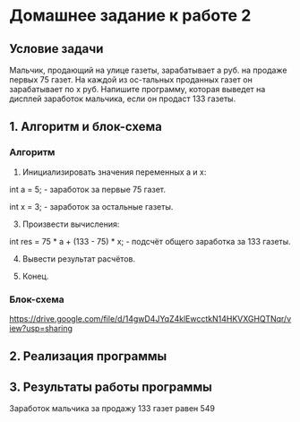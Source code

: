 # Домашнее задание к работе 2
## Условие задачи
Мальчик, продающий на улице газеты, зарабатывает а руб. на продаже первых 75
газет. На каждой из ос-тальных проданных газет он зарабатывает по х руб. Напишите
программу, которая выведет на дисплей заработок мальчика, если он продаст 133
газеты.
## 1. Алгоритм и блок-схема
### Алгоритм
1) Инициализировать значения переменных a и x:
   
int a = 5; - заработок за первые 75 газет.

int x = 3; - заработок за остальные газеты.

3) Произвести вычисления:
   
int res = 75 * a + (133 - 75) * x; - подсчёт общего заработка за 133 газеты.

4) Вывести результат расчётов.
   
5) Конец.
### Блок-схема
https://drive.google.com/file/d/14gwD4JYqZ4klEwcctkN14HKVXGHQTNqr/view?usp=sharing
## 2. Реализация программы
## 3. Результаты работы программы
Заработок мальчика за продажу 133 газет равен 549
